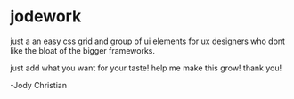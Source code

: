 # jodework
just a an easy css grid and group of ui elements for ux designers who dont like the bloat of the bigger frameworks.  

just add what you want for your taste!  help me make this grow!  thank you!

-Jody Christian
